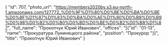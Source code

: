 {
    "id": 707,
    "photo_url": "https://members2020by.s3.eu-north-1.amazonaws.com/127772_%D0%9F%D1%80%D0%BE%D0%BA%D0%BE%D0%BF%D1%87%D1%83%D0%BA%D0%AE%D1%80%D0%B8%D0%B9%D0%98%D0%B2%D0%B0%D0%BD%D0%BE%D0%B2%D0%B8%D1%87",
    "full_name": "Прокопчук Юрий Иванович",
    "offices": "[{\"id\": \"01-13\", \"name\": \"Прокуратура Лунинецкого района\", \"position\": \"Прокурор \"}]",
    "title": "Прокопчук Юрий Иванович"
}